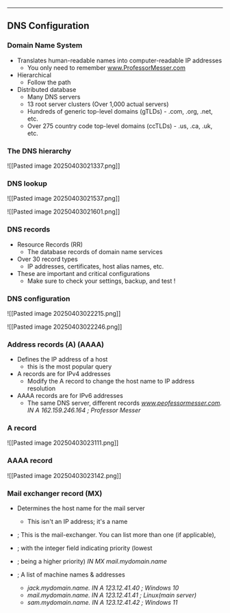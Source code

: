 
---

## DNS Configuration
### Domain Name System
- Translates human-readable names into computer-readable IP addresses
	- You only need to remember www.ProfessorMesser.com
- Hierarchical
	- Follow the path
- Distributed database
	- Many DNS servers
	- 13 root server clusters (Over 1,000 actual servers)
	- Hundreds of generic top-level domains (gTLDs) - .com, .org, .net, etc.
	- Over 275 country code top-level domains (ccTLDs) - .us, .ca, .uk, etc.

### The DNS hierarchy

![[Pasted image 20250403021337.png]]

### DNS lookup
![[Pasted image 20250403021537.png]]

![[Pasted image 20250403021601.png]]

### DNS records
- Resource Records (RR)
	- The database records of domain name services
- Over 30 record types
	- IP addresses, certificates, host alias names, etc.
- These are important and critical configurations
	- Make sure to check your settings, backup, and test !

### DNS configuration

![[Pasted image 20250403022215.png]]

![[Pasted image 20250403022246.png]]

### Address records (A) (AAAA)
- Defines the IP address of a host
	- this is the most popular query
- A records are for IPv4 addresses
	- Modify the A record to change the host name to IP address resolution
- AAAA records are for IPv6 addresses
	- The same DNS server, different records
*www.peofessormesser.com. IN A 162.159.246.164 ; Professor Messer*

### A record

![[Pasted image 20250403023111.png]]

### AAAA record

![[Pasted image 20250403023142.png]]

### Mail exchanger record (MX)
- Determines the host name for the mail server
	- This isn't an IP address; it's a name

- ; This is the mail-exchanger. You can list more than one (if applicable),
- ; with the integer field indicating priority (lowest 
- ; being a higher priority)
*IN MX mail.mydomain.name*
- ; A list of machine names & addresses
	- *jack.mydomain.name.  IN A  123.12.41.40  ;  Windows 10*
	- *mail.mydomain.name.  IN A  123.12.41.41  ;  Linux(main server)*
	- *sam.mydomain.name.  IN A  123.12.41.42  ;  Windows 11*
